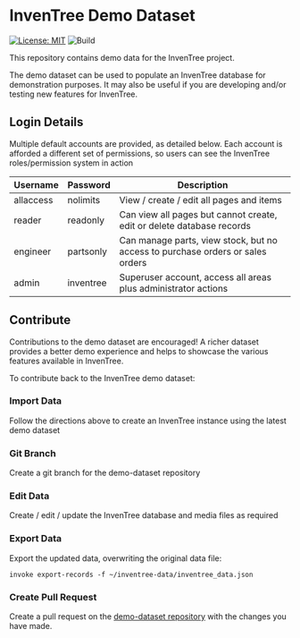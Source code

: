 # InvenTree Demo Dataset

[![License: MIT](https://img.shields.io/badge/License-MIT-yellow.svg)](https://opensource.org/licenses/MIT)
![Build](https://github.com/karlorz/demo-dataset/actions/workflows/import_data.yaml/badge.svg)

This repository contains demo data for the InvenTree project.

The demo dataset can be used to populate an InvenTree database for demonstration purposes. It may also be useful if you are developing and/or testing new features for InvenTree.

## Login Details

Multiple default accounts are provided, as detailed below. Each account is afforded a different set of permissions, so users can see the InvenTree roles/permission system in action

| Username | Password | Description |
| --- | --- | --- |
| allaccess | nolimits | View / create / edit all pages and items |
| reader | readonly | Can view all pages but cannot create, edit or delete database records |
| engineer | partsonly | Can manage parts, view stock, but no access to purchase orders or sales orders |
| admin | inventree | Superuser account, access all areas plus administrator actions |


## Contribute

Contributions to the demo dataset are encouraged! A richer dataset provides a better demo experience and helps to showcase the various features available in InvenTree.

To contribute back to the InvenTree demo dataset:

### Import Data

Follow the directions above to create an InvenTree instance using the latest demo dataset

### Git Branch

Create a git branch for the demo-dataset repository

### Edit Data

Create / edit / update the InvenTree database and media files as required

### Export Data

Export the updated data, overwriting the original data file:

```
invoke export-records -f ~/inventree-data/inventree_data.json
```

### Create Pull Request

Create a pull request on the [demo-dataset repository](https://github.com/karlorz/demo-dataset) with the changes you have made.
